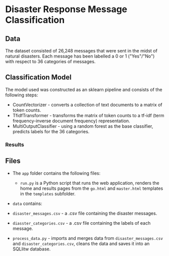 # Disaster Response Message Classification

## Data

The dataset consisted of 26,248 messages that were sent in the midst of natural disasters. Each message has been labelled a 0 or 1 ("Yes"/"No") with respect to 36 categories of messages. 

## Classification Model

The model used was constructed as an sklearn pipeline and consists of the following steps: 

* CountVectorizer - converts a collection of text documents to a matrix of token counts.
* TfidfTransformer - transforms the matrix of token counts to a tf-idf (term frequency-inverse document frequency) representation.
* MultiOutputClassifier - using a random forest as the base classifier, predicts labels for the 36 categories. 

### Results

## Files 

* The `app` folder contains the following files: 

  * `run.py` is a Python script that runs the web application, renders the home and results pages from the `go.html` and `master.html` templates in the `templates` subfolder. 


* `data` contains: 

 * `disaster_messages.csv` - a .csv file containing the disaster messages. 
 * `diasster_categories.csv` - a .csv file containing the labels of each message. 
 * `process_data.py` - imports and merges data from `disaster_messages.csv` and `disaster_categories.csv`, cleans the data and saves it into an SQLlitw database. 

